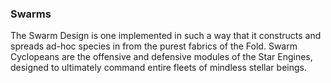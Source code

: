 ### Swarms

The Swarm Design is one implemented in such a way that it constructs and spreads ad-hoc species in from the purest fabrics of the Fold.  Swarm Cyclopeans are the offensive and defensive modules of the Star Engines, designed to ultimately command entire fleets of mindless stellar beings.

